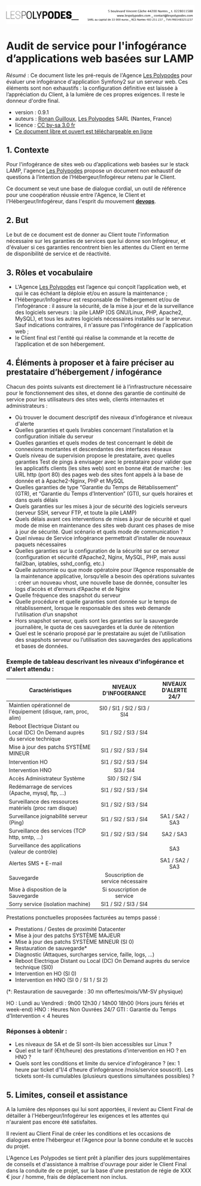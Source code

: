 ![#Les Polypodes](header.png)

# Audit de service pour l'infogérance d’applications web basées sur LAMP

*Résumé* : Ce document liste les pré-requis de l'Agence [Les Polypodes](http://lespolypodes.com/) pour évaluer une infogérance d'application Symfony2 sur un serveur web. Ces éléments sont non exhaustifs : la configuration définitive est laissée à l’appréciation du Client, à la lumière de ces propres exigences. Il reste le donneur d'ordre final.

* version : 0.9.1
* auteurs : [Ronan Guilloux](mailto:ronan@lespolypodes.com), [Les Polypodes](http://lespolypodes.com/) SARL (Nantes, France)
* licence : [CC by-sa 3.0 fr](http://creativecommons.org/licenses/by-sa/3.0/fr/)
* [Ce document libre et ouvert est téléchargeable en ligne](https://github.com/polypodes/Collaborate)

## 1. Contexte

Pour l'infogérance de sites web ou d’applications web basées sur le stack LAMP,
l'agence [Les Polypodes](http://lespolypodes.com/) propose un document non exhaustif de questions à l’intention de l’Hébergeur/Infogéreur retenu par le Client.

Ce document se veut une base de dialogue cordial, un outil de référence pour une coopération réussie entre l'Agence, le Client et l'Hébergeur/Infogéreur, dans l'esprit du mouvement [__devops__](http://fr.wikipedia.org/wiki/Devops).

## 2. But

Le but de ce document est de donner au Client toute l'information nécessaire sur les garanties de services que lui donne son Infogéreur, et d'évaluer si ces garanties rencontrent bien les attentes du Client en terme de disponibilité de service et de réactivité.


## 3. Rôles et vocabulaire 

* L'Agence [Les Polypodes](http://lespolypodes.com/) est l’agence qui conçoit l’application web, et qui le cas échéant la déploie et/ou en assure la maintenance ;
* l’Hébergeur/Infogéreur est responsable de l’hébergement et/ou de l’infogérance : il assure la sécurité, de la mise à jour et de la surveillance des logiciels serveurs : la pile LAMP (OS GNU/Linux, PHP, Apache2, MySQL), et tous les autres logiciels nécessaires installés sur le serveur. Sauf indications contraires, il n'assure pas l'infogérance de l'application web ;
* le Client final est l'entité qui réalise la commande et la recette de l’application et de son hébergement.

## 4. Éléments à proposer et à faire préciser au prestataire d’hébergement / infogérance

Chacun des points suivants est directement lié à l’infrastructure nécessaire pour le fonctionnement des sites, et donne des garantie de continuité de service pour les utilisateurs des sites web, clients internautes et administrateurs :

- Où trouver le document descriptif des niveaux d'infogérance et niveaux d'alerte
- Quelles garanties et quels livrables concernant l’installation et la configuration initiale du serveur
- Quelles garanties et quels modes de test concernant le débit de connexions montantes et descendantes des interfaces réseaux
- Quels niveau de supervision propose le prestataire, avec quelles garanties
Test de pings à envisager avec le prestataire pour valider que les applicatifs clients (les sites web) sont en bonne état de marche : les URL http (port 80) des pages web des sites font appels à la base de donnée et à Apache2-Nginx, PHP et MySQL
- Quelles garanties de type “Garantie du Temps de Rétablissement” (GTR), et “Garantie du Temps d’Intervention” (GTI), sur quels horaires et dans quels délais
- Quels garanties sur les mises à jour de sécurité des logiciels serveurs (serveur SSH, serveur FTP, et toute la pile LAMP)
- Quels délais avant ces interventions de mises à jour de sécurité et quel mode de mise en maintenance des sites web durant ces phases de mise à jour de sécurité. Quel scénario et quels mode de communication ?
- Quel niveau de Service infogérance permettrait d’installer de nouveaux paquets nécessaires
- Quelles garanties sur la configuration de la sécurité sur ce serveur (configuration et sécurité d’Apache2, Nginx, MySQL, PHP, mais aussi fail2ban, iptables, sshd_config, etc.)
- Quelle autonomie ou que mode opératoire pour l’Agence responsable de la maintenance applicative, lorsqu’elle a besoin des opérations suivantes : créer un nouveau vhost, une nouvelle base de donnée, consulter les logs d’accès et d’erreurs d’Apache et de Nginx
- Quelle fréquence des snapshot du serveur
- Quelle procédure et quelle garanties sont donnée sur le temps de rétablissement, lorsque le responsable des sites web demande l’utilisation d’un snapshot
- Hors snapshot serveur, quels sont les garanties sur la sauvegarde journalière, le quota de ces sauvegardes et la durée de rétention
- Quel est le scénario proposé par le prestataire au sujet de l’utilisation des snapshots serveur ou l’utilisation des sauvegardes des applications et bases de données.

### Exemple de tableau descrivant les niveaux d'infogérance et d'alert attendu :

|Caractéristiques | NIVEAUX D'INFOGERANCE | NIVEAUX D'ALERTE 24/7|
|---|:---:|:---:|
|Maintien opérationnel de l'équipement (disque, ram, proc, alim) | SI0 / SI1 / SI2 / SI3 / SI4 |
|Reboot Electrique Distant ou Local (DC) On Demand auprès du service technique | SI1 / SI2 / SI3 / SI4 |
|Mise à jour des patchs SYSTÈME MINEUR | SI1 / SI2 / SI3 / SI4 |
|Intervention HO | SI1 / SI2 / SI3 / SI4 |
|Intervention HNO | SI3 / SI4 |
|Accès Administrateur Système | SI0 / SI2 / SI4 |
|Redémarrage de services (Apache, mysql, ftp, …) | SI1 / SI2 / SI3 / SI4 |
|Surveillance des ressources matériels (proc ram disque) | SI1 / SI2 / SI3 / SI4 |
|Surveillance joignabilité serveur (Ping) | SI1 / SI2 / SI3 / SI4 | SA1 / SA2 / SA3 |
|Surveillance des services (TCP http, smtp, …) | SI1 / SI2 / SI3 / SI4 | SA2 / SA3 |
|Surveillance des applications (valeur de contrôle) | | SA3 |
|Alertes SMS + E-mail  | | SA1 / SA2 / SA3 |
|Sauvegarde | Souscription de service nécessaire |
|Mise à disposition de la Sauvegarde | Si souscription de service |
|Sorry service (isolation machine) | SI1 / SI2 / SI3 / SI4 |


Prestations ponctuelles proposées facturées au temps passé :
- Prestations / Gestes de proximité Datacenter
- Mise à jour des patchs SYSTÈME MAJEUR
- Mise à jour des patchs SYSTÈME MINEUR (SI 0)
- Restauration de sauvegarde*
- Diagnostic (Attaques, surcharges service, faille, logs, …)
- Reboot Electrique Distant ou Local (DC) On Demand auprès du service technique (SI0)
- Intervention en HO (SI 0)
- Intervention en HNO (SI 0 / SI 1 / SI 2)

(*: Restauration de sauvegarde : 30 mn offertes/mois/VM-SV physique)

HO : Lundi au Vendredi : 9h00 12h30 / 14h00 18h00 (Hors jours fériés et week-end)
HNO : Heures Non Ouvrées 24/7
GTI : Garantie du Temps d'Intervention < 4 heures

### Réponses à obtenir : 

- Les niveaux de SA et de SI sont-ils bien accessibles sur Linux ?
- Quel est le tarif (€ht/heure) des prestations d'intervention en HO ? en HNO ?
- Quels sont les conditions et limite du service d'infogérance ? (ex: 1 heure par ticket d’1/4 d’heure d’infogérance /mois/service souscrit). Les tickets sont-ils cumulables (plusieurs questions simultanées possibles) ?


## 5. Limites, conseil et assistance

A la lumière des réponses qui lui sont apportées, il revient au Client Final de détailler à l'Hébergeur/Infogéreur les exigences et les attentes qui n'auraient pas encore été satisfaites.

Il revient au Client Final de créer les conditions et les occasions de dialogues entre l’hébergeur et l'Agence pour la bonne conduite et le succès du projet.

L'Agence Les Polypodes se tient prêt à planifier des jours supplémentaires de conseils et d'assistance à maîtrise d'ouvrage pour aider le Client Final dans la conduite de ce projet, sur la base d'une prestation de régie de XXX € jour / homme, frais de déplacement non inclus.


